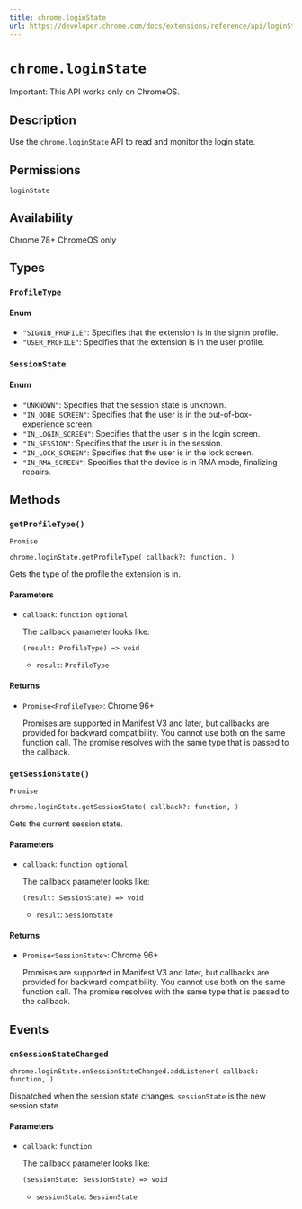 ```yaml
---
title: chrome.loginState
url: https://developer.chrome.com/docs/extensions/reference/api/loginState
---
```


# `chrome.loginState`

Important: This API works only on ChromeOS.

## Description

Use the `chrome.loginState` API to read and monitor the login state.

## Permissions

`loginState`

## Availability

Chrome 78+ ChromeOS only

## Types

### `ProfileType`

#### Enum

*   `"SIGNIN_PROFILE"`: Specifies that the extension is in the signin profile.
*   `"USER_PROFILE"`: Specifies that the extension is in the user profile.

### `SessionState`

#### Enum

*   `"UNKNOWN"`: Specifies that the session state is unknown.
*   `"IN_OOBE_SCREEN"`: Specifies that the user is in the out-of-box-experience screen.
*   `"IN_LOGIN_SCREEN"`: Specifies that the user is in the login screen.
*   `"IN_SESSION"`: Specifies that the user is in the session.
*   `"IN_LOCK_SCREEN"`: Specifies that the user is in the lock screen.
*   `"IN_RMA_SCREEN"`: Specifies that the device is in RMA mode, finalizing repairs.

## Methods

### `getProfileType()`

`Promise`

```
chrome.loginState.getProfileType( callback?: function, )
```

Gets the type of the profile the extension is in.

#### Parameters

*   `callback`: `function optional`

    The callback parameter looks like:

    ```
    (result: ProfileType) => void
    ```

    *   `result`: `ProfileType`

#### Returns

*   `Promise<ProfileType>`: Chrome 96+

    Promises are supported in Manifest V3 and later, but callbacks are provided for backward compatibility. You cannot use both on the same function call. The promise resolves with the same type that is passed to the callback.

### `getSessionState()`

`Promise`

```
chrome.loginState.getSessionState( callback?: function, )
```

Gets the current session state.

#### Parameters

*   `callback`: `function optional`

    The callback parameter looks like:

    ```
    (result: SessionState) => void
    ```

    *   `result`: `SessionState`

#### Returns

*   `Promise<SessionState>`: Chrome 96+

    Promises are supported in Manifest V3 and later, but callbacks are provided for backward compatibility. You cannot use both on the same function call. The promise resolves with the same type that is passed to the callback.

## Events

### `onSessionStateChanged`

```
chrome.loginState.onSessionStateChanged.addListener( callback: function, )
```

Dispatched when the session state changes. `sessionState` is the new session state.

#### Parameters

*   `callback`: `function`

    The callback parameter looks like:

    ```
    (sessionState: SessionState) => void
    ```

    *   `sessionState`: `SessionState` 